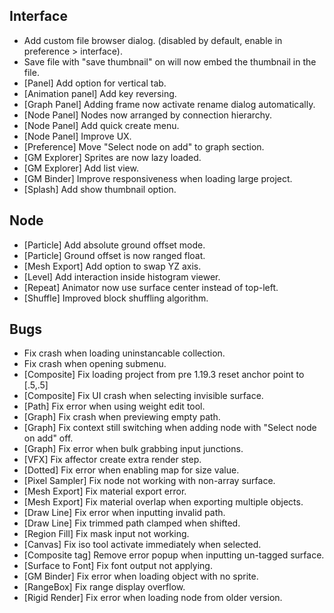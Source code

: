 ## Interface
- Add custom file browser dialog. (disabled by default, enable in preference > interface).
- Save file with "save thumbnail" on will now embed the thumbnail in the file.
- [Panel] Add option for vertical tab.
- [Animation panel] Add key reversing.
- [Graph Panel] Adding frame now activate rename dialog automatically.
- [Node Panel] Nodes now arranged by connection hierarchy. 
- [Node Panel] Add quick create menu.
- [Node Panel] Improve UX.
- [Preference] Move "Select node on add" to graph section.
- [GM Explorer] Sprites are now lazy loaded.
- [GM Explorer] Add list view.
- [GM Binder] Improve responsiveness when loading large project. 
- [Splash] Add show thumbnail option.

## Node
- [Particle] Add absolute ground offset mode.
- [Particle] Ground offset is now ranged float.
- [Mesh Export] Add option to swap YZ axis.
- [Level] Add interaction inside histogram viewer.
- [Repeat] Animator now use surface center instead of top-left.
- [Shuffle] Improved block shuffling algorithm.

## Bugs
- Fix crash when loading uninstancable collection.
- Fix crash when opening submenu.
- [Composite] Fix loading project from pre 1.19.3 reset anchor point to [.5,.5]
- [Composite] Fix UI crash when selecting invisible surface.
- [Path] Fix error when using weight edit tool.
- [Graph] Fix crash when previewing empty path.
- [Graph] Fix context still switching when adding node with "Select node on add" off.
- [Graph] Fix error when bulk grabbing input junctions.
- [VFX] Fix affector create extra render step.
- [Dotted] Fix error when enabling map for size value.
- [Pixel Sampler] Fix node not working with non-array surface.
- [Mesh Export] Fix material export error.
- [Mesh Export] Fix material overlap when exporting multiple objects.
- [Draw Line] Fix error when inputting invalid path.
- [Draw Line] Fix trimmed path clamped when shifted.
- [Region Fill] Fix mask input not working.
- [Canvas] Fix iso tool activate immediately when selected. 
- [Composite tag] Remove error popup when inputting un-tagged surface.
- [Surface to Font] Fix font output not applying.
- [GM Binder] Fix error when loading object with no sprite.
- [RangeBox] Fix range display overflow.
- [Rigid Render] Fix error when loading node from older version.
